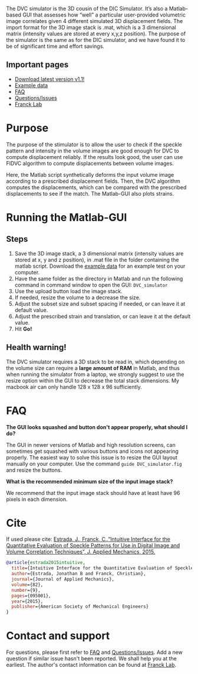 The DVC simulator is the 3D cousin of the DIC Simulator. It’s also a Matlab-based GUI that assesses how “well” a particular user-provided volumetric image correlates given 4 different simulated 3D displacement fields. The import format for the 3D image stack is .mat, which is a 3 dimensional matrix (intensity values are stored at every x,y,z position). The purpose of the simulator is the same as for the DIC simulator, and we have found it to be of significant time and effort savings.

## Important pages
* [Download latest version v1.1!](https://github.com/FranckLab/DVC-Simulator/releases)
* [Example data](https://drive.google.com/folderview?id=0ByhZqlrbo5srUDI5clRCM3VCX3M&usp=sharing)
* [FAQ](https://github.com/FranckLab/DVC-Simulator/blob/master/README.md#faq)
* [Questions/Issues](https://github.com/FranckLab/DVC-Simulator/issues)
* [Franck Lab](http://franck.engin.brown.edu)

# Purpose
The purpose of the stimulator is to allow the user to check if the speckle pattern and intensity in the volume images are good enough for DVC to compute displacement reliably. If the results look good, the user can use FIDVC algorithm to compute displacements between volume images. 

Here, the Matlab script synthetically deforms the input volume image according to a prescribed displacement fields. Then, the DVC algorithm computes the displacements, which can be compared with the prescribed displacements to see if the match. The Matlab-GUI also plots strains. 

# Running the Matlab-GUI

## Steps
1. Save the 3D image stack, a 3 dimensional matrix (intensity values are stored at x, y and z position), in .mat file in the folder containing the matlab script. Download the [example data](https://drive.google.com/folderview?id=0ByhZqlrbo5srUDI5clRCM3VCX3M&usp=sharing) for an example test on your computer. 
2. Have the same folder as the directory in Matlab and run the following command in command window to open the GUI: `DVC_simulator`
3. Use the upload button load the image stack.
4. If needed, resize the volume to a decrease the size. 
5. Adjust the subset size and subset spacing if needed, or can leave it at default value.
6. Adjust the prescribed strain and translation, or can leave it at the default value.  
7. Hit **Go!**

## Health warning!
The DVC simulator requires a 3D stack to be read in, which depending on the volume size can require a **large amount of RAM** in Matlab, and thus when running the simulator from a laptop, we strongly suggest to use the resize option within the GUI to decrease the total stack dimensions. My macbook air can only handle 128 x 128 x 96 sufficiently. 

# FAQ
**The GUI looks squashed and button don't appear properly, what should I do?**

The GUI in newer versions of Matlab and high resolution screens, can sometimes get squashed with various buttons and icons not appearing properly. The easiest way to solve this issue is to resize the GUI layout manually on your computer. Use the command `guide DVC_simulator.fig` and resize the buttons.


**What is the recommended minimum size of the input image stack?**

We recommend that the input image stack should have at least have 96 pixels in each dimension. 


# Cite
If used please cite:
[Estrada, J., Franck, C.,”Intuitive Interface for the Quantitative Evaluation of Speckle Patterns for Use in Digital Image and Volume Correlation Techniques”, J. Applied Mechanics, 2015.](https://appliedmechanics.asmedigitalcollection.asme.org/article.aspx?articleid=2336782)

```bibtex
@article{estrada2015intuitive,
  title={Intuitive Interface for the Quantitative Evaluation of Speckle Patterns for Use in Digital Image and Volume Correlation Techniques},
  author={Estrada, Jonathan B and Franck, Christian},
  journal={Journal of Applied Mechanics},
  volume={82},
  number={9},
  pages={095001},
  year={2015},
  publisher={American Society of Mechanical Engineers}
}
```


# Contact and support
For questions, please first refer to [FAQ](https://github.com/FranckLab/DVC-Simulator#FAQ) and [Questions/Issues](https://github.com/FranckLab/DVC-Simulator/issues). Add a new question if similar issue hasn't been reported. We shall help you at the earliest. The author's contact information can be found at [Franck Lab](http://franck.engin.brown.edu).



